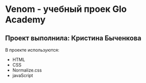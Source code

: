 # Venom - учебный проек Glo Academy

## Проект выполнила: Кристина Быченкова

В проекте используются:

- HTML
- CSS
- Normalize.css
- javaScript
